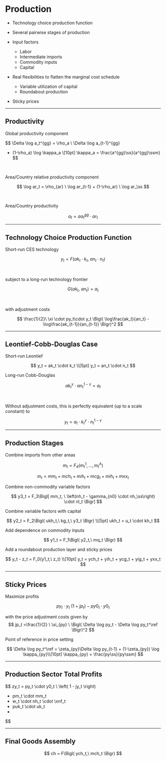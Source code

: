 
# Production

* Technology choice production function

* Several pairwise stages of production
  
* Input factors
    * Labor
    * Intermediate imports
    * Commodity inputs
    * Capital

* Real flexibilities to flatten the marginal cost schedule
    * Variable utilization of capital
    * Roundabout production

* Sticky prices


---

## Productivity 

Global productivity component

$$
\Delta \log a_t^{gg} = \rho_a \ \Delta \log a_{t-1}^{gg} 
+ (1-\rho_a) \log \kappa_a \\[10pt]
\kappa_a = \frac{a^{gg}\ss}{a^{gg}\ssm}
$$

<br/>

Area/Country relative productivity component

$$
\log ar_t = \rho_{ar} \ \log ar_{t-1} + (1-\rho_ar) \ \log ar_\ss
$$

<br/>

Area/Country productivity

$$
a_t = aa^{gg}_t \cdot ar_t
$$

---

## Technology Choice Production Function

Short-run CES technology

$$
y_t = F\left( ak_t \cdot k_t, \ an_t \cdot n_t \right)
$$

<br/>

subject to a long-run technology frontier

$$
G(ak_t, \ an_t) = a_t
$$

<br/>

with adjustment costs

$$
\frac{1}{2}\ \xi \cdot py_t\cdot y_t \Bigl( \log\frac{ak_t}{an_t} -
\log\frac{ak_{t-1}}{an_{t-1}} \Bigr)^2
$$

---

## Leontief-Cobb-Douglas Case

Short-run Leontief

$$
y_t = ak_t \cdot k_t \\[5pt]
y_t = an_t \cdot n_t 
$$

Long-run Cobb-Douglas

$$
ak_t{}^\gamma \cdot an_t{}^{1-\gamma} = a_t
$$

<br/>

Without adjustment costs, this is perfectly equivalent (up to a scale
constant) to

$$
y_t = a_t \cdot k_t{}^\gamma \cdot n_t{}^{1-\gamma}
$$

---

## Production Stages

Combine imports from other areas

$$
m_t = F_4\left( m_t^1, \dots, m_t^A \right)
$$

$$
m_t = mm_t + mch_t + mih_t + mcg_t + mih_t + mxx_t
$$

Combine non-commodity variable factors

$$
y3_t = F_3\Bigl[ mm_t, \ \left(nh_t - \gamma_{n0} \cdot nh_\ss\right) \cdot nl_t \Bigr]
$$


Combine variable factors with capital

$$
y2_t = F_2\Bigl( ukh_t,\ kg_t,\ y3_t \Bigr) \\[5pt]
ukh_t = u_t \cdot kh_t
$$

Add dependence on commodity inputs

$$
y1_t = F_1\Bigl( y2_t,\ mq_t \Bigr)
$$

Add a roundabout production layer and sticky prices

$$
y_t - z_t = F_0(y1_t,\ z_t) \\[10pt]
y_t = ych_t + yih_t + ycg_t + yig_t + yxx_t
$$

---

## Sticky Prices

Maximize profits

$$
py_t \cdot y_t \ \left(1 + jp_t\right) - py0_t \cdot y0_t
$$

with the price adjustment costs given by
$$
jp_t 
=\frac{1}{2} \ \xi_{py} \ \Bigl( \Delta \log py_t - \Delta \log py_t^\ref \Bigr)^2
$$

Point of reference in price setting

$$
\Delta \log py_t^\ref = \zeta_{py}\Delta \log py_{t-1} + (1-\zeta_{py})
\log \kappa_{py}\\[10pt]
\kappa_{py} = \frac{py\ss}{py\ssm}
$$

---

## Production Sector Total Profits

$$
zy_t 
= py_t \cdot y0_t \ \left( 1 - jy_t \right)
- pm_t \cdot mm_t 
- w_t \cdot nh_t \cdot \xnf_t 
- puk_t \cdot uk_t
- 
$$

---

## Final Goods Assembly

$$
ch = F\Bigl( ych_t,\ mch_t \Bigr)
$$



